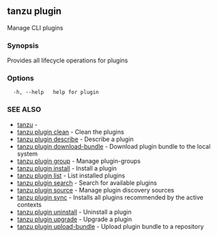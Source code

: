 ## tanzu plugin

Manage CLI plugins

### Synopsis

Provides all lifecycle operations for plugins

### Options

```
  -h, --help   help for plugin
```

### SEE ALSO

* [tanzu](tanzu.md)	 - 
* [tanzu plugin clean](tanzu_plugin_clean.md)	 - Clean the plugins
* [tanzu plugin describe](tanzu_plugin_describe.md)	 - Describe a plugin
* [tanzu plugin download-bundle](tanzu_plugin_download-bundle.md)	 - Download plugin bundle to the local system
* [tanzu plugin group](tanzu_plugin_group.md)	 - Manage plugin-groups
* [tanzu plugin install](tanzu_plugin_install.md)	 - Install a plugin
* [tanzu plugin list](tanzu_plugin_list.md)	 - List installed plugins
* [tanzu plugin search](tanzu_plugin_search.md)	 - Search for available plugins
* [tanzu plugin source](tanzu_plugin_source.md)	 - Manage plugin discovery sources
* [tanzu plugin sync](tanzu_plugin_sync.md)	 - Installs all plugins recommended by the active contexts
* [tanzu plugin uninstall](tanzu_plugin_uninstall.md)	 - Uninstall a plugin
* [tanzu plugin upgrade](tanzu_plugin_upgrade.md)	 - Upgrade a plugin
* [tanzu plugin upload-bundle](tanzu_plugin_upload-bundle.md)	 - Upload plugin bundle to a repository

